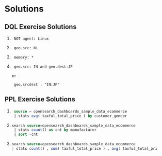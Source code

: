 # Solutions

## DQL Exercise Solutions

1. ```text
    NOT agent: Linux
   ```

2. ```text
    geo.src: NL
   ```

3. ```text
    memory: *
   ```

4. ```text
    geo.src: IN and geo.dest:JP
   ```

   or

   ```text
    geo.srcdest : "IN:JP"
    ```

## PPL Exercise Solutions

1. ```sql
    source = opensearch_dashboards_sample_data_ecommerce
    | stats avg( taxful_total_price ) by customer_gender 
   ```

2. ```sql
   search source=opensearch_dashboards_sample_data_ecommerce
    | stats count() as cnt by manufacturer
    | sort -cnt
   ```

3. ```sql
   search source=opensearch_dashboards_sample_data_ecommerce
   | stats count() , sum( taxful_total_price ) , avg( taxful_total_price ) , max( taxful_total_price ) by category
   ```
